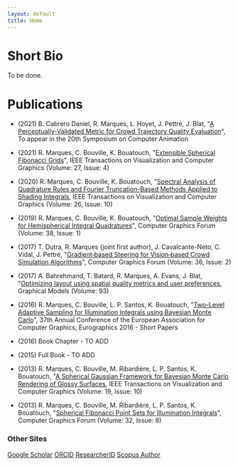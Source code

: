 ```yaml
---
layout: default
title: Home
---
```


# Short Bio

To be done.

# Publications 

* (2021) B. Cabrero Daniel, R. Marques, L. Hoyet, J. Pettré, J. Blat, "[A Perceptually-Validated Metric for Crowd Trajectory Quality Evaluation](https://arxiv.org/abs/2108.12346)", To appear in the 20th Symposium on Computer Animation

* (2021) R. Marques, C. Bouville, K. Bouatouch, "[Extensible Spherical Fibonacci Grids](https://doi.org/10.1109/tvcg.2019.2952131)", IEEE Transactions on Visualization and Computer Graphics (Volume: 27, Issue: 4)

* (2020) R. Marques, C. Bouville, K. Bouatouch, "[Spectral Analysis of Quadrature Rules and Fourier Truncation-Based Methods Applied to Shading Integrals](https://doi.org/10.1109/tvcg.2019.2913418), IEEE Transactions on Visualization and Computer Graphics (Volume: 26, Issue: 10)

* (2019) R. Marques, C. Bouville, K. Bouatouch, "[Optimal Sample Weights for Hemispherical Integral Quadratures](https://doi.org/10.1111/cgf.13392)", Computer Graphics Forum (Volume: 38, Issue: 1)

* (2017) T. Dutra, R. Marques (joint first author), J. Cavalcante-Neto, C. Vidal, J. Pettré, "[Gradient‐based Steering for Vision‐based Crowd Simulation Algorithms](https://doi.org/10.1111/cgf.13130)", Computer Graphics Forum (Volume: 36, Issue: 2)

* (2017) A. Bahrehmand, T. Batard, R. Marques, A. Evans, J. Blat, "[Optimizing layout using spatial quality metrics and user preferences](https://doi.org/10.1016/j.gmod.2017.08.003), Graphical Models (Volume: 93)

* (2016) R. Marques, C. Bouville, L. P. Santos, K. Bouatouch, "[Two-Level Adaptive Sampling for Illumination Integrals using Bayesian Monte Carlo](https://diglib.eg.org/bitstream/handle/10.2312/egsh20161016/065-068.pdf?sequence=1&isAllowed=y)", 37th Annual Conference of the European Association for Computer Graphics, Eurographics 2016 - Short Papers

* (2016) Book Chapter - TO ADD

* (2015) Full Book - TO ADD

* (2013) R. Marques, C. Bouville, M. Ribardière, L. P. Santos, K. Bouatouch, "[A Spherical Gaussian Framework for Bayesian Monte Carlo Rendering of Glossy Surfaces](https://doi.org/10.1109/tvcg.2013.79), IEEE Transactions on Visualization and Computer Graphics (Volume: 19, Issue: 10)

* (2013) R. Marques, C. Bouville, M. Ribardière, L. P. Santos, K. Bouatouch, "[Spherical Fibonacci Point Sets for Illumination Integrals](https://doi.org/10.1111/cgf.12190)", Computer Graphics Forum (Volume: 32, Issue: 8)

### Other Sites

[Google Scholar](https://scholar.google.com/citations?user=hkriDdcAAAAJ&hl=es)
[ORCID](https://orcid.org/0000-0001-8261-4409)
[ResearcherID](https://publons.com/researcher/1441734/ricardo-marques/)
[Scopus Author](https://www.scopus.com/authid/detail.uri?authorId=57026328500")